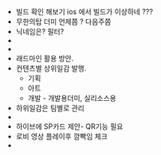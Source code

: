 - 빌드 확인 해보기 ios 에서 빌드가 이상하네 ???
- 무한의탑 더미 언제쯤 ?   다음주쯤
- 닉네임은? 필터? 
- 
- 
- 래드마인 활용 방안. 
- 컨텐츠별 상위일감 발행. 
	- 기획
	- 아트
	- 개발 - 개발용더미, 실리소스용
- 하위일감은 팀별로 관리
- 
- 하이브에 SP카드 제안- QR기능 필요
- 로비 영상 플레이후 깜빡임 체크
- 

